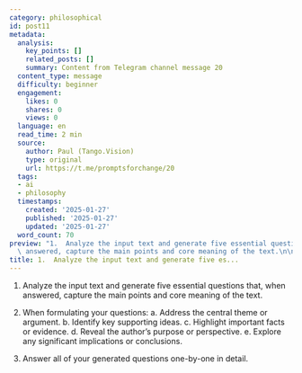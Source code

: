 ```yaml
---
category: philosophical
id: post11
metadata:
  analysis:
    key_points: []
    related_posts: []
    summary: Content from Telegram channel message 20
  content_type: message
  difficulty: beginner
  engagement:
    likes: 0
    shares: 0
    views: 0
  language: en
  read_time: 2 min
  source:
    author: Paul (Tango.Vision)
    type: original
    url: https://t.me/promptsforchange/20
  tags:
  - ai
  - philosophy
  timestamps:
    created: '2025-01-27'
    published: '2025-01-27'
    updated: '2025-01-27'
  word_count: 70
preview: "1.  Analyze the input text and generate five essential questions that, when\
  \ answered, capture the main points and core meaning of the text.\n\n  2.  Whe..."
title: 1.  Analyze the input text and generate five es...
---
```


1.  Analyze the input text and generate five essential questions that, when answered, capture the main points and core meaning of the text.

  2.  When formulating your questions:
a. Address the central theme or argument.
b. Identify key supporting ideas.
c. Highlight important facts or evidence.
d. Reveal the author’s purpose or perspective.
e. Explore any significant implications or conclusions.

  3.  Answer all of your generated questions one-by-one in detail.